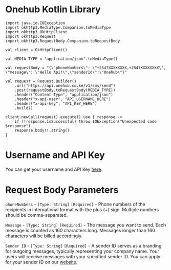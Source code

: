# Onehub Kotlin Library
```
import java.io.IOException
import okhttp3.MediaType.Companion.toMediaType
import okhttp3.OkHttpClient
import okhttp3.Request
import okhttp3.RequestBody.Companion.toRequestBody

val client = OkHttpClient()

val MEDIA_TYPE = "application/json".toMediaType()

val requestBody = "{\"phoneNumbers\": \"+2547XXXXXXXX,+2547XXXXXXXX\", \"message\": \"Hello Api!\",\"senderId\":\"Onehub\"}"

val request = Request.Builder()
    .url("https://api.onehub.co.ke/v1/sms/send")
    .post(requestBody.toRequestBody(MEDIA_TYPE))
    .header("Content-Type", "application/json")
    .header("x-api-user", "API_USERNAME_HERE")
    .header("x-api-key", "API_KEY_HERE")
    .build()

client.newCall(request).execute().use { response ->
    if (!response.isSuccessful) throw IOException("Unexpected code $response")
    response.body!!.string()
}
```
# Username and API Key
You can get your username and API Key [here](https://dashboard.onehub.co.ke/account/0/user/signup).
# Request Body Parameters
`phoneNumbers` - `[Type: String]` `[Required]` - Phone numbers of the recipients in international format with the plus (+) sign. Multiple numbers should be comma-separated.

`Message` - `[Type: String]` `[Required]` - The message you want to send. Each message is counted as 160 characters long. Messages longer than 160 characters will be billed accordingly.

`Sender ID` - `[Type: String]` `[Required]` - A sender ID serves as a branding for outgoing messages, typically representing your company name. Your users will receive messages with your specified sender ID. You can apply for your sender ID on our [website](https://onehub.co.ke/).
